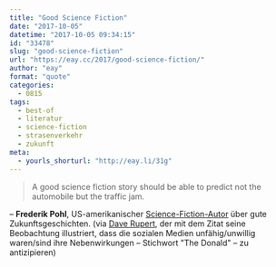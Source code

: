 ```yaml
---
title: "Good Science Fiction"
date: "2017-10-05"
datetime: "2017-10-05 09:34:15"
id: "33478"
slug: "good-science-fiction"
url: "https://eay.cc/2017/good-science-fiction/"
author: "eay"
format: "quote"
categories:
  - 0815
tags:
  - best-of
  - literatur
  - science-fiction
  - strasenverkehr
  - zukunft
meta:
  - yourls_shorturl: "http://eay.li/31g"
---
```


> A good science fiction story should be able to predict not the automobile but the traffic jam.

– **Frederik Pohl**, US-amerikanischer [Science-Fiction-Autor](https://en.wikipedia.org/wiki/Frederik_Pohl) über gute Zukunftsgeschichten. (via [Dave Rupert](https://daverupert.com/2017/10/a-good-science-fiction-story/), der mit dem Zitat seine Beobachtung illustriert, dass die sozialen Medien unfähig/unwillig waren/sind ihre Nebenwirkungen – Stichwort "The Donald" – zu antizipieren)
